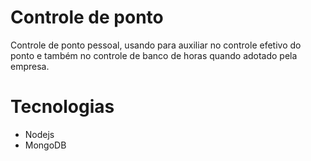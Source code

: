 # Controle de ponto

Controle de ponto pessoal, usando para auxiliar no controle efetivo do ponto e também no controle de banco de horas quando adotado pela empresa.

# Tecnologias
- Nodejs
- MongoDB

